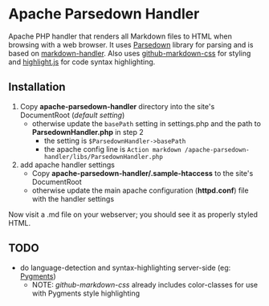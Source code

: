 # Apache Parsedown Handler

Apache PHP handler that renders all Markdown files to HTML when browsing with a web browser.  It uses [Parsedown](https://github.com/erusev/parsedown) library for parsing and is based on [markdown-handler](https://github.com/sminnee/markdown-handler).  Also uses [github-markdown-css](https://github.com/sindresorhus/github-markdown-css) for styling and [highlight.js](https://github.com/isagalaev/highlight.js) for code syntax highlighting.

## Installation
1. Copy __apache-parsedown-handler__ directory into the site's DocumentRoot (_default setting_)
    * otherwise update the `basePath` setting in settings.php and the path to __ParsedownHandler.php__ in step 2
        * the setting is `$ParsedownHandler->basePath`
        * the apache config line is `Action markdown /apache-parsedown-handler/libs/ParsedownHandler.php`
2. add apache handler settings
    * Copy __apache-parsedown-handler/.sample-htaccess__ to the site's DocumentRoot
    * otherwise update the main apache configuration (__httpd.conf__) file with the handler settings

Now visit a .md file on your webserver; you should see it as properly styled HTML.

## TODO
* do language-detection and syntax-highlighting server-side (eg: [Pygments](http://pygments.org/))
    * NOTE: _github-markdown-css_ already includes color-classes for use with Pygments style highlighting
